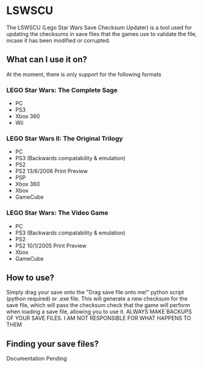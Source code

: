 # LSWSCU

The LSWSCU (Lego Star Wars Save Checksum Updater) is a tool used for updating the checksums in save files that the games use to validate the file, incase it has been modified or corrupted.  

## What can I use it on?

At the moment, there is only support for the following formats

### LEGO Star Wars: The Complete Sage
- PC
- PS3
- Xbox 360
- Wii

### LEGO Star Wars II: The Original Trilogy
- PC
- PS3 (Backwards compatability & emulation)
- PS2
- PS2 13/6/2006 Print Preview
- PSP
- Xbox 360
- Xbox
- GameCube

### LEGO Star Wars: The Video Game 
- PC
- PS3 (Backwards compatability & emulation)
- PS2
- PS2 10/1/2005 Print Preview
- Xbox
- GameCube

## How to use?
Simply drag your save onto the "Drag save file onto me!" python script (python required) or .exe file. This will generate a new checksum for the save file, which will pass the checksum check that the game will perform when loading a save file, allowing you to use it. ALWAYS MAKE BACKUPS OF YOUR SAVE FILES. I AM NOT RESPONSIBLE FOR WHAT HAPPENS TO THEM

## Finding your save files?
Documentation Pending
